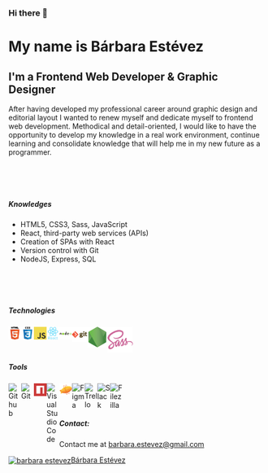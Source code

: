 ### Hi there 👋

# My name is Bárbara Estévez

## I'm a Frontend Web Developer & Graphic Designer

After having developed my professional career around graphic design and editorial layout I wanted to renew myself and dedicate myself to frontend web development. Methodical and detail-oriented, I would like to have the opportunity to develop my knowledge in a real work environment, continue learning and consolidate knowledge that will help me in my new future as a programmer.

<br>
<br>
<br>

##### Knowledges

+ HTML5, CSS3, Sass, JavaScript
+ React, third-party web services (APIs)
+ Creation of SPAs with React
+ Version control with Git
+ NodeJS, Express, SQL

<br>
<br>
<br>

##### Technologies 

<img align="left" alt="HTML5" width="25px" target="blank"  src="https://raw.githubusercontent.com/github/explore/80688e429a7d4ef2fca1e82350fe8e3517d3494d/topics/html/html.png" />

<img align="left" alt="CSS3" width="25px" target="blank"  src="https://raw.githubusercontent.com/github/explore/80688e429a7d4ef2fca1e82350fe8e3517d3494d/topics/css/css.png" />

<img align="left" alt="JavaScript" width="25px" target="blank"  src="https://raw.githubusercontent.com/github/explore/80688e429a7d4ef2fca1e82350fe8e3517d3494d/topics/javascript/javascript.png" />

<img align="left" target="blank" src="https://raw.githubusercontent.com/devicons/devicon/master/icons/react/react-original-wordmark.svg" alt="react" width="25" height="25"/>

<img align="left" target="blank" src="https://raw.githubusercontent.com/devicons/devicon/master/icons/nodejs/nodejs-original-wordmark.svg" alt="nodejs" width="25" height="25"/>

<img align="left" alt="Git" width="30px" target="blank"  src="https://raw.githubusercontent.com/github/explore/80688e429a7d4ef2fca1e82350fe8e3517d3494d/topics/git/git.png" />

<img align="left" alt="Node.js" width="40px" target="blank"  src="https://raw.githubusercontent.com/github/explore/80688e429a7d4ef2fca1e82350fe8e3517d3494d/topics/nodejs/nodejs.png" />

<img align="left" alt="Sass" width="50px" target="blank"  src="https://raw.githubusercontent.com/github/explore/80688e429a7d4ef2fca1e82350fe8e3517d3494d/topics/sass/sass.png" />

<br>
<br>
<br>

##### Tools

<img align="left" alt="Github" width="25px" target="blank" src="https://cdn.jsdelivr.net/gh/devicons/devicon/icons/github/github-original.svg" />

<img align="left" alt="Git" width="25px" target="blank" src="https://cdn.jsdelivr.net/gh/devicons/devicon/icons/git/git-original.svg" />         

<img align="left" alt="Npm" width="25px" target="blank"  src="https://raw.githubusercontent.com/github/explore/80688e429a7d4ef2fca1e82350fe8e3517d3494d/topics/npm/npm.png" />

<img align="left" alt="Visual Studio Code" width="25px" target="blank"  src="https://upload.wikimedia.org/wikipedia/commons/thumb/9/9a/Visual_Studio_Code_1.35_icon.svg/1024px-Visual_Studio_Code_1.35_icon.svg.png" />

<img align="left" alt="Zeplin" width="25px" target="blank"  src="https://raw.githubusercontent.com/github/explore/80688e429a7d4ef2fca1e82350fe8e3517d3494d/topics/zeplin/zeplin.png" />

<img align="left" alt="Figma" width="25px" target="blank" src="https://cdn.jsdelivr.net/gh/devicons/devicon/icons/figma/figma-original.svg" />

<img align="left" alt="Trello" width="25px" target="blank" src="https://img.icons8.com/color/452/trello.png" />

<img align="left" alt="Slack" width="25px" target="blank" src="https://img.icons8.com/color/452/slack-new.png" />

<img align="left" alt="Filezilla" width="25px" target="blank" src="https://cdn.jsdelivr.net/gh/devicons/devicon/icons/filezilla/filezilla-plain.svg"/>

<br>
<br>
<br>

##### Contact:

Contact me at  barbara.estevez@gmail.com

<p align="left">
<a href="https://www.linkedin.com/in/barbara-estevez-simonet/" target="blank"><img align="center" src="https://cdn.jsdelivr.net/gh/devicons/devicon/icons/linkedin/linkedin-original.svg" alt="barbara estevez" height="20" width="40"/>Bárbara Estévez</a> </p>


<!--
**barbaraestevez/barbaraestevez** is a ✨ _special_ ✨ repository because its `README.md` (this file) appears on your GitHub profile.

Here are some ideas to get you started:

- 🔭 I’m currently working on ...
- 🌱 I’m currently learning ...
- 👯 I’m looking to collaborate on ...
- 🤔 I’m looking for help with ...
- 💬 Ask me about ...
- 📫 How to reach me: ...
- 😄 Pronouns: ...
- ⚡ Fun fact: ...
-->
